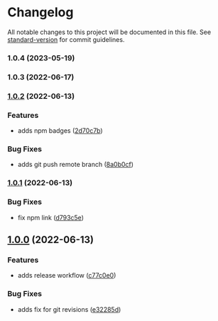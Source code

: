 # Changelog

All notable changes to this project will be documented in this file. See [standard-version](https://github.com/conventional-changelog/standard-version) for commit guidelines.

### 1.0.4 (2023-05-19)

### 1.0.3 (2022-06-17)

### [1.0.2](https://github.com/J-R-Oliver/gl-code-quality-openapi-validator/compare/v1.0.1...v1.0.2) (2022-06-13)


### Features

* adds npm badges ([2d70c7b](https://github.com/J-R-Oliver/gl-code-quality-openapi-validator/commit/2d70c7bcb41aefa9cda2854fd45418c82b35155f))


### Bug Fixes

* adds git push remote branch ([8a0b0cf](https://github.com/J-R-Oliver/gl-code-quality-openapi-validator/commit/8a0b0cf860b0077dc32a70d111f472b0aaa25444))

### [1.0.1](https://github.com/J-R-Oliver/gl-code-quality-openapi-validator/compare/v1.0.0...v1.0.1) (2022-06-13)


### Bug Fixes

* fix npm link ([d793c5e](https://github.com/J-R-Oliver/gl-code-quality-openapi-validator/commit/d793c5efe1fa4eff910057dc0684eb95478dd4fa))

## [1.0.0](https://github.com/J-R-Oliver/gl-code-quality-openapi-validator/compare/e32285d1baedbb90759a59362ea16caf8266d796...v1.0.0) (2022-06-13)


### Features

* adds release workflow ([c77c0e0](https://github.com/J-R-Oliver/gl-code-quality-openapi-validator/commit/c77c0e009f3e43c16e19f6541ca2eb7821c4f634))


### Bug Fixes

* adds fix for git revisions ([e32285d](https://github.com/J-R-Oliver/gl-code-quality-openapi-validator/commit/e32285d1baedbb90759a59362ea16caf8266d796))
